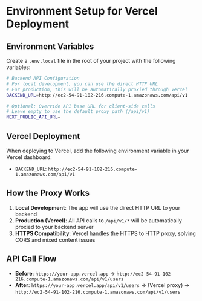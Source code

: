 # Environment Setup for Vercel Deployment

## Environment Variables

Create a `.env.local` file in the root of your project with the following variables:

```bash
# Backend API Configuration
# For local development, you can use the direct HTTP URL
# For production, this will be automatically proxied through Vercel
BACKEND_URL=http://ec2-54-91-102-216.compute-1.amazonaws.com/api/v1

# Optional: Override API base URL for client-side calls
# Leave empty to use the default proxy path (/api/v1)
NEXT_PUBLIC_API_URL=
```

## Vercel Deployment

When deploying to Vercel, add the following environment variable in your Vercel dashboard:

- `BACKEND_URL`: `http://ec2-54-91-102-216.compute-1.amazonaws.com/api/v1`

## How the Proxy Works

1. **Local Development**: The app will use the direct HTTP URL to your backend
2. **Production (Vercel)**: All API calls to `/api/v1/*` will be automatically proxied to your backend server
3. **HTTPS Compatibility**: Vercel handles the HTTPS to HTTP proxy, solving CORS and mixed content issues

## API Call Flow

- **Before**: `https://your-app.vercel.app` → `http://ec2-54-91-102-216.compute-1.amazonaws.com/api/v1/users`
- **After**: `https://your-app.vercel.app/api/v1/users` → (Vercel proxy) → `http://ec2-54-91-102-216.compute-1.amazonaws.com/api/v1/users`

